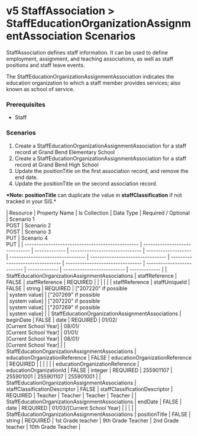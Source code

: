# v5 StaffAssociation > StaffEducationOrganizationAssignmentAssociation Scenarios

StaffAssociation defines staff information. It can be used to define employment,
assignment, and teaching associations, as well as staff positions and staff
leave events.

The StaffEducationOrganizationAssignmentAssociation indicates the education
organization to which a staff member provides services; also known as school of
service.

### Prerequisites

- Staff

### Scenarios

1. Create a StaffEducationOrganizationAssignmentAssociation for a staff record
   at Grand Bend Elementary School
2. Create a StaffEducationOrganizationAssignmentAssociation for a staff record
   at Grand Bend High School
3. Update the positionTitle on the first association record, and remove the end
   date.
4. Update the positionTitle on the second association record.

**\*Note:** **positionTitle** can duplicate the value in **staffClassification**
if not tracked in your SIS.\*

| Resource                                         | Property Name                  | Is Collection | Data Type                      | Required / Optional | Scenario 1 <br/>POST             | Scenario 2 <br/>POST             | Scenario 3 <br/>PUT              | Scenario 4 <br/>PUT              |
| ------------------------------------------------ | ------------------------------ | ------------- | ------------------------------ | ------------------- | -------------------------------- | -------------------------------- | -------------------------------- | -------------------------------- | -------------------------- | ------------- | -------------------------- | ------------- |
| StaffEducationOrganizationAssignmentAssociations | staffReference                 | FALSE         | staffReference                 | REQUIRED            |                                  |                                  |                                  |                                  |
| staffReference                                   | staffUniqueId                  | FALSE         | string                         | REQUIRED            | ["207220" if possible<br/>       | system value]                    | ["207269" if possible<br/>       | system value]                    | ["207220" if possible<br/> | system value] | ["207269" if possible<br/> | system value] |
| StaffEducationOrganizationAssignmentAssociations | beginDate                      | FALSE         | date                           | REQUIRED            | 01/02/<br/>[Current School Year] | 08/01/<br/>[Current School Year] | 01/01/<br/>[Current School Year] | 08/01/<br/>[Current School Year] |
| StaffEducationOrganizationAssignmentAssociations | educationOrganizationReference | FALSE         | educationOrganizationReference | REQUIRED            |                                  |                                  |                                  |                                  |
| educationOrganizationReference                   | educationOrganizationId        | FALSE         | integer                        | REQUIRED            | 255901107                        | 255901001                        | 255901107                        | 255901001                        |
| StaffEducationOrganizationAssignmentAssociations | staffClassificationDescriptor  | FALSE         | staffClassificationDescriptor  | REQUIRED            | Teacher                          | Teacher                          | Teacher                          | Teacher                          |
| StaffEducationOrganizationAssignmentAssociations | endDate                        | FALSE         | date                           | REQUIRED            | 01/03/[Current School Year]      |                                  |                                  |                                  |
| StaffEducationOrganizationAssignmentAssociations | positionTitle                  | FALSE         | string                         | REQUIRED            | 1st Grade teacher                | 9th Grade Teacher                | 2nd Grade teacher                | 10th Grade Teacher               |
